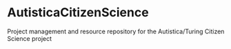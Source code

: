 # AutisticaCitizenScience
Project management and resource repository for the Autistica/Turing Citizen Science project
